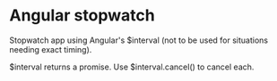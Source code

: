 # Angular stopwatch

Stopwatch app using Angular's $interval (not to be used for situations needing exact timing).

$interval returns a promise. Use $interval.cancel() to cancel each.